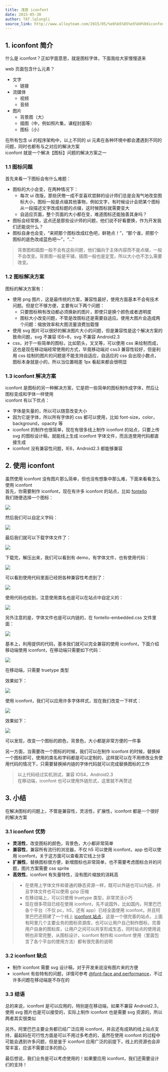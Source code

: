 ```yaml
---
title: 浅尝 iconfont
date: 2015-05-30
author: TAT.lqlongli
source_link: http://www.alloyteam.com/2015/05/%e6%b5%85%e5%b0%9diconfont/
---
```


<!-- {% raw %} - for jekyll -->

## 1. iconfont 简介

什么是 iconfont？正如字面意思，就是图标字体，下面我给大家慢慢道来

web 页面包含什么元素？

-   文字
    -   链接
-   流媒体
    -   视频
    -   音频
-   图片
    -   背景图（大）
    -   插图（中，例如照片集，课程封面等）
    -   图标（小）

在所有包含 ui 的程序架构中，以上不同的 ui 元素在各种环境中都会遭遇到不同的问题，同时也都有与之对应的解决方案  
iconfont 就是一个解决【图标】问题的解决方案之一

### 1.1 图标问题

首先来看一下图标会有什么难题：

-   图标的大小会变，在两种情况下：
    -   每次 ui 改版，那些厌倦一成不变喜欢尝鲜的设计师们总是会淘气地改变图标大小，图标一般是点缀其他事物，例如文字，有时候设计会把某个图标从一段描述文字改成标题的点缀，这时候图标就需要变大
    -   自适应页面，整个页面的大小都在变，难道图标还能独善其身吗？
-   图标会经常换，这点还是那些设计师的问题，他们说不好看要换，作为开发我们还能说什么？
-   图标自身也会变，“来把那个图标改成红色吧，鲜艳点！”，“那个谁，把那个图标的底色改成蓝色吧～”，“…”

> 背景图和插图一般不会有这些问题，他们偏向于主体内容而不是点缀，一般不会改变。背景图一般是平铺，插图一般也是定宽，所以大小也不怎么需要改变。

### 1.2 图标解决方案

图标的解决方案有：

-   使用 png 图片，这是最传统的方案，兼容性最好，使用方面基本不会有技术问题。但是它不够方便，主要有以下两个问题：
    -   只要图标稍有改动都必须换新的图片，即使只是换个颜色或者透明度
    -   图标大小改变问题，不管是改图标还是需要自适应。使用大图片会造成两个问题：缩放效率和大图流量浪费加载慢
-   使用 svg 图片可以很好的解决图片大小的问题，但是兼容性是这个解决方案的致命问题，svg 不兼容 IE6~8，svg 不兼容 Android2.3
-   css，对于一些简单的图标，比如箭头，叉叉等，可以使用 css 来绘制而成，这也是现在移动端经常使用的方式，毕竟移动端对 css3 兼容性较好，但是利用 css 绘制的图片的问题是不能支持自适应，自适应的 css 会出现小数点，图标本身就是小的，所以当位置相差 1px 看起来都会很明显

### 1.3 iconfont 解决方案

iconfont 是图标的另一种解决方案，它是把一些简单的图标制作成字体，然后让图标变成和字体一样使用  
iconfont 有以下优点：

-   字体是矢量的，所以可以随意改变大小
-   因为它是字体，所以所有字体的 css 都可以使用，比如 font-size，color，background，opacity 等
-   iconfont 的制作也很简单，现在有很多线上制作 iconfont 的站点，只要上传 svg 的图标设计稿，就能线上生成 iconfont 字体文件，而且连使用代码都直接生成
-   iconfont 没有兼容性问题，IE6，Android2.3 都能够兼容

## 2. 使用 iconfont

虽然使用 iconfont 没有图片那么简单，但也没有想象中那么难，下面来看看怎么使用 iconfont  
首先，你需要制作 iconfont，现在有许多 iconfont 的站点，比如 [fontello](http://fontello.com//)  
我们随便选择一个图标：

![](http://7tszky.com1.z0.glb.clouddn.com/Flo7u1DAq0VFcHwnfu_QlQoM0Epl)

然后我们可以自定义字码：

![](http://7tszky.com1.z0.glb.clouddn.com/Fgeg4HBkDz815c_2r2FIxMPKBpxE)

最后我们就可以下载字体文件了：

![](http://7tszky.com1.z0.glb.clouddn.com/FmGzZ5YwNqynK1tJR-_TbycOuwkD)

下载完，解压出来，我们可以看到有 demo，有字体文件，也有使用代码：

![](http://7tszky.com1.z0.glb.clouddn.com/Fqs792r3qssROy1c2QtR7y6vajxL)

可以看到使用代码里面已经把各种兼容性考虑到了：

![](http://7tszky.com1.z0.glb.clouddn.com/FoNdMprATY9F2bCyn2911XU0wI7Q)

使用代码也给到，注意使用类名也是可以在站点中自定义的：

![](http://7tszky.com1.z0.glb.clouddn.com/Fhi4BThAVQ9n6cXWY-RMZJoS-jge)

另外注意的是，字体文件也是可以内链的，在 fontello-embedded.css 文件里面：

![](http://7tszky.com1.z0.glb.clouddn.com/FgrRPDTxbmVvaO6wC49UCzwH9Nug)

基本上，利用提供的代码，基本我们就可以完全兼容的使用 iconfont，下面介绍移动端使用 iconfont，在移动端只需要如下代码：

![](http://7tszky.com1.z0.glb.clouddn.com/FviwapxBkqlzU7DCbGz_HvNxt65A)

在移动端，只需要 truetype 类型

效果如下：

![](http://7tszky.com1.z0.glb.clouddn.com/FtWV1rLfDYydLkstcPcwkUPvXEGo)

使用 iconfont，我们可以应用许多字体样式，现在我们改变一下样式：

![](http://7tszky.com1.z0.glb.clouddn.com/FjimHjm93CdICkEuGKKscaDi5lPL)

效果如下：

![](http://7tszky.com1.z0.glb.clouddn.com/FpmHfwUpneMoW1lHWMb3xRdQhzFn)

可以发现，改变一个图标的颜色，背景色，大小都是非常方便的一件事

另一方面，当需要改一个图标的时候，我们可以在制作 iconfont 的时候，替换掉一个图标即可，使用的类名和字码都是可以定制的，这样就可以在不用修改业务使用代码的情况下，只需要替换掉内链的字体代码就可以完成替换图标的工作

> 以上代码经过实机测试，兼容 IOS4，Android2.3  
> 在移动端，iconfont 也可以使用外链形式，这里就不再赘述

## 3. 小结

在解决图标的问题上，不管是兼容性，灵活性，扩展性，iconfont 都是一个很好的解决方案

### 3.1 iconfont 优势

-   **灵活性**，改变图标的颜色，背景色，大小都非常简单
-   **兼容性**，兼容所有流行的浏览器，不仅 h5 可以使用 iconfont，app 也可以使用 iconfont，关于这方面可以查看其它线上分享
-   **扩展性**，替换图标很方便，新增图标也非常简单，也不需要考虑图标合并的问题，图片方案需要 css sprite
-   **高效性**，iconfont 有矢量特性，没有图片缩放的消耗高

> -   在使用上字体文件和普通的静态资源一样，既可以外链也可以内链，并且字体文件也可以使用 gzip 压缩
> -   在移动端上，可以只使用 truetype 类型，非常灵活小巧
> -   现在很多项目已经在使用 iconfont，先不说国外，比如国内，阿里巴巴各个平台（不仅 pc，h5，还有 app）已经全面使用 iconfont，并且阿里巴巴还搭建了一个线上 [iconfont 站点](http://www.iconfont.cn/)，这是一个很完善的站点，上面有阿里几个主要业务的图标资源库，也可以让用户自己制作图标，完善用户自身的图标库，让用户之间可以共享形成生态，同时站点的使用说明也非常完整，从图标设计，iconfont 制作和 iconfont 使用（里面包含了各个平台的使用方法）都有很完善的说明

### 3.2 iconfont 缺点

-   制作 iconfont 需要 svg 设计稿，对于开发来说没有图片来的方便
-   iconfont 有些特有的问题，详情可参考 [@font-face and performance](http://www.stevesouders.com/blog/2009/10/13/font-face-and-performance/)，不过许多问题在移动端是不存在的

### 3.3 结语

总的来说，iconfont 是可以应用的，特别是在移动端，如果不兼容 Android2.3，使用 svg 图片也是可以接受的，实际上制作 iconfont 也是需要 svg 资源的，所以两者其实很类似

另外，阿里巴巴主要业务都已经广泛应用 iconfont，并且还有成熟的线上站点支持，最起码在可行性方面是可以不用过多考虑的，虽然在使用 iconfont 的过程中可能会遇到许多问题，但是鉴于 iconfont 应用广泛的前提下，线上的资源也会非常丰富，应该不需要过多的担心

最后想说，我们业务是可以考虑使用的！如果要应用 iconfont，我们还需要设计们的支持！

<!-- {% endraw %} - for jekyll -->